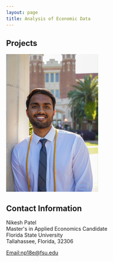 ```yaml
---
layout: page
title: Analysis of Economic Data
---
```


##  Projects
<a> 
<img src="IMG_6692.png" alt="pmb" width="250"/>
</a>

## Contact Information 

Nikesh Patel<br/>
Master's in Applied Economics Candidate<br/>
Florida State University <br/>
Tallahassee, Florida, 32306 <br/>

[Email:np18e@fsu.edu](mailto:np18e@my.fsu.edu)

